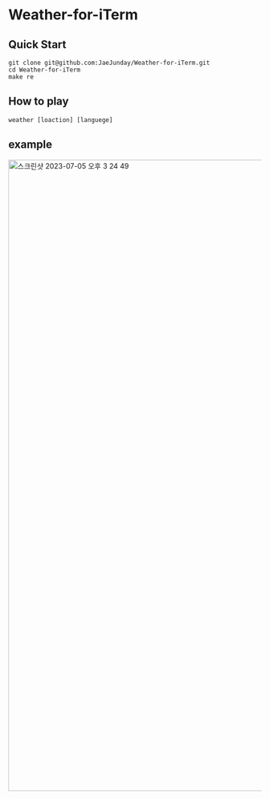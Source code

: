 # Weather-for-iTerm
## Quick Start
``` shell
git clone git@github.com:JaeJunday/Weather-for-iTerm.git
cd Weather-for-iTerm
make re
```
## How to play
``` shell
weather [loaction] [languege]
```
## example
<img width="1258" alt="스크린샷 2023-07-05 오후 3 24 49" src="https://github.com/JaeJunday/Weather-for-iTerm/assets/109643814/9ae17599-735b-43a3-be6c-9f27331611d8">
